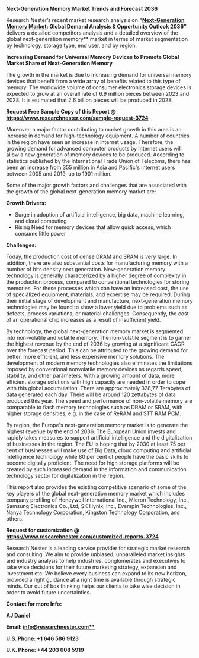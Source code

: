 ﻿**Next-Generation Memory Market Trends and Forecast 2036**

Research Nester’s recent market research analysis on **“[Next-Generation Memory Market](https://www.researchnester.com/reports/next-generation-memory-market/3724): Global Demand Analysis & Opportunity Outlook 2036”** delivers a detailed competitors analysis and a detailed overview of the global next-generation memory** market in terms of market segmentation by technology, storage type, end user, and by region. 

**Increasing Demand for Universal Memory Devices to Promote Global Market Share of Next-Generation Memory**

The growth in the market is due to increasing demand for universal memory devices that benefit from a wide array of benefits related to this type of memory. The worldwide volume of consumer electronics storage devices is expected to grow at an overall rate of 6.9 million pieces between 2023 and 2028. It is estimated that 2.6 billion pieces will be produced in 2028.

**Request Free Sample Copy of this Report @ <https://www.researchnester.com/sample-request-3724>** 

Moreover, a major factor contributing to market growth in this area is an increase in demand for high-technology equipment. A number of countries in the region have seen an increase in internet usage. Therefore, the growing demand for advanced computer products by Internet users will allow a new generation of memory devices to be produced. According to statistics published by the International Trade Union of Telecoms, there has been an increase from 355 million in Asia and Pacific's internet users between 2005 and 2019, up to 1901 million.

Some of the major growth factors and challenges that are associated with the growth of the global next-generation memory market are:

**Growth Drivers:**

- Surge in adoption of artificial intelligence, big data, machine learning, and cloud computing 
- Rising Need for memory devices that allow quick access, which consume little power

**Challenges:**

Today, the production cost of dense DRAM and SRAM is very large. In addition, there are also substantial costs for manufacturing memory with a number of bits density next generation. New-generation memory technology is generally characterized by a higher degree of complexity in the production process, compared to conventional technologies for storing memories. For these processes which can have an increased cost, the use of specialized equipment, materials, and expertise may be required. During their initial stage of development and manufacture, next-generation memory technologies may be found to show a lower yield due to problems such as defects, process variations, or material challenges. Consequently, the cost of an operational chip increases as a result of insufficient yield. 

By technology, the global next-generation memory market is segmented into non-volatile and volatile memory.  The non-volatile segment is to garner the highest revenue by the end of 2036 by growing at a significant CAGR over the forecast period. This can be attributed to the growing demand for better, more efficient, and less expensive memory solutions. The development of modern memory technologies also eliminates the limitations imposed by conventional nonvolatile memory devices as regards speed, stability, and other parameters. With a growing amount of data, more efficient storage solutions with high capacity are needed in order to cope with this global accumulation. There are approximately 328,77 Terabytes of data generated each day. There will be around 120 zettabytes of data produced this year. The speed and performance of non-volatile memory are comparable to flash memory technologies such as DRAM or SRAM, with higher storage densities, e.g. in the case of ReRAM and STT RAM PCM.

By region, the Europe's next-generation memory market is to generate the highest revenue by the end of 2036. The European Union invests and rapidly takes measures to support artificial intelligence and the digitalization of businesses in the region. The EU is hoping that by 2030 at least 75 per cent of businesses will make use of Big Data, cloud computing and artificial intelligence technology while 80 per cent of people have the basic skills to become digitally proficient. The need for high storage platforms will be created by such increased demand in the information and communication technology sector for digitalization in the region.

This report also provides the existing competitive scenario of some of the key players of the global next-generation memory market which includes company profiling of Honeywell International Inc., Micron Technology, Inc., Samsung Electronics Co., Ltd, SK Hynix, Inc., Everspin Technologies, Inc., Nanya Technology Corporation, Kingston Technology Corporation, and others.

**Request for customization @ <https://www.researchnester.com/customized-reports-3724>**   

Research Nester is a leading service provider for strategic market research and consulting. We aim to provide unbiased, unparalleled market insights and industry analysis to help industries, conglomerates and executives to take wise decisions for their future marketing strategy, expansion and investment etc. We believe every business can expand to its new horizon, provided a right guidance at a right time is available through strategic minds. Our out of box thinking helps our clients to take wise decision in order to avoid future uncertainties.

**Contact for more Info:**

**AJ Daniel**

**Email: [info@researchnester.com**](mailto:info@researchnester.com)**

**U.S. Phone: +1 646 586 9123** 

**U.K. Phone: +44 203 608 5919**
